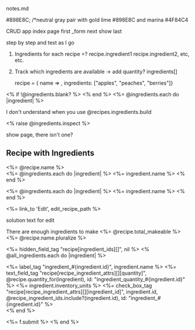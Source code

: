 notes.md


#898E8C; /*neutral gray pair with gold lime #898E8C and marina #4F84C4


CRUD app 
index page first
_form  next 
show last 

step by step and test as I go 

1. Ingredients for each recipe
  =? recipe.ingredient1
  		recipe.ingredient2, etc, etc. 

 2. Track which ingredients are available
 	-> add quantity? 
 	ingredients[]

	recipe = 
 	{ name =>    ,
 		ingredients: 
 		["apples", "peaches", "berries"]}


 <% if !@ingredients.blank? %>
 	<% end %>
		<%= @ingredients.each do |ingredient| %>

I don't understand when you use @recipes.ingredients.build

<%  raise @ingredients.inspect %>

show page, there isn't one? 
<h2> Recipe with Ingredients </h2>

<%= @recipe.name %>
<br/>
<%= @ingredients.each do |ingredient| %>
	<%= ingredient.name %>
<% end %>


<%= @ingredients.each do |ingredient| %>
	<%= ingredient.name %>
<% end %>



<%= link_to 'Edit', edit_recipe_path %>




solution text for edit


  <p>
    There are enough ingredients to make <%= @recipe.total_makeable %> <%= @recipe.name.pluralize %>
  </p>

  <%= hidden_field_tag "recipe[ingredient_ids][]", nil %>
  <% @all_ingredients.each do |ingredient| %>
    <div>
      <%= label_tag "ingredient_#{ingredient.id}", ingredient.name %>
      <%= text_field_tag "recipe[recipe_ingredient_attrs][][quantity]", @recipe.quantity_for(ingredient), id: "ingredient_quantity_#{ingredient.id}" %> <%= ingredient.inventory_units %>
      <%= check_box_tag "recipe[recipe_ingredient_attrs][][ingredient_id]", ingredient.id, @recipe_ingredient_ids.include?(ingredient.id), id: "ingredient_#{ingredient.id}" %>
    </div>
  <% end %>

  <%= f.submit %>
<% end %>